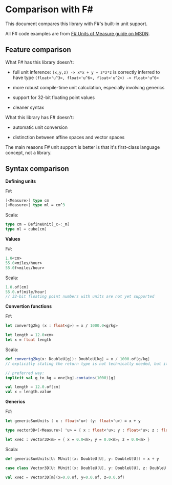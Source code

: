 Comparison with F#
==================

This document compares this library with F#'s built-in unit support.

All F# code examples are from [F# Units of Measure guide on MSDN](http://msdn.microsoft.com/en-us/library/dd233243.aspx).

Feature comparison
------------------

What F# has this library doesn't:

* full unit inference: `(x,y,z) -> x*x + y + z*z*z` is correctly inferred to have type `(float<'u^3>, float<'u^6>, float<'u^2>) -> float<'u^6>`

* more robust compile-time unit calculation, especially involving generics

* support for 32-bit floating point values

* cleaner syntax

What this library has F# doesn't:

* automatic unit conversion

* distinction between affine spaces and vector spaces

The main reasons F# unit support is better is that it's first-class language concept, not a library.

Syntax comparison
-----------------

**Defining units**

F#:

``` fsharp
[<Measure>] type cm
[<Measure>] type ml = cm^3
```

Scala:

``` scala
type cm = DefineUnit[_c~:_m]
type ml = cube[cm]
```

**Values**

F#:

``` fsharp
1.0<cm>
55.0<miles/hour>
55.0f<miles/hour> 
```

Scala:

``` scala
1.0.of[cm]
55.0.of[mile/hour]
// 32-bit floating point numbers with units are not yet supported
```

**Convertion functions**

F#:

``` fsharp
let convertg2kg (x : float<g>) = x / 1000.0<g/kg>

let length = 12.0<cm>
let x = float length
```

Scala:

``` scala
def convertg2kg(x: DoubleU[g]): DoubleU[kg] = x / 1000.of[g/kg]
// explicitly stating the return type is not technically needed, but it makes Eclipse happy

// preferred way:
implicit val g_to_kg = one[kg].contains(1000)[g]

val length = 12.0.of[cm]
val x = length.value
```

**Generics**

F#:

``` fsharp
let genericSumUnits ( x : float<'u>) (y: float<'u>) = x + y

type vector3D<[<Measure>] 'u> = { x : float<'u>; y : float<'u>; z : float<'u>}

let xvec : vector3D<m> = { x = 0.0<m>; y = 0.0<m>; z = 0.0<m> }
```

Scala:

``` scala
def genericSumUnits[U: MUnit](x: DoubleU[U], y: DoubleU[U]) = x + y

case class Vector3D[U: MUnit](x: DoubleU[U], y: DoubleU[U], z: DoubleU[U])

val xvec = Vector3D[m](x=0.0.of, y=0.0.of, z=0.0.of)
```

